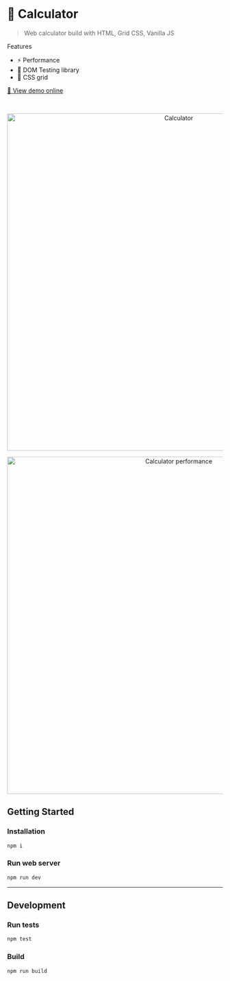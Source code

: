 # 🔢 Calculator

> Web calculator build with HTML, Grid CSS, Vanilla JS

Features

- ⚡️ Performance
- 🐙 DOM Testing library
- 🎨 CSS grid

[🙈 View demo online](https://calculator-giodelabarrera.vercel.app)

<br/>
<p align="center">
    <img width="786" alt="Calculator" src="https://user-images.githubusercontent.com/1263588/111604850-07e2fe80-87d6-11eb-9665-f3abb4db4919.png">
</p>

<p align="center">
    <img width="786" alt="Calculator performance" src="https://user-images.githubusercontent.com/1263588/112833220-bae50f00-9096-11eb-9adb-36366de47927.png">
</p>

## Getting Started

### Installation

```sh
npm i
```

### Run web server

```sh
npm run dev
```

---

## Development

### Run tests

```sh
npm test
```

### Build

```sh
npm run build
```
